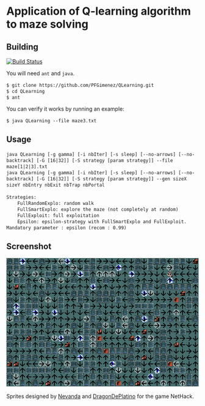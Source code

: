 # Application of Q-learning algorithm to maze solving

## Building

[![Build Status](https://travis-ci.org/PFGimenez/QLearning.svg?branch=master)](https://travis-ci.org/PFGimenez/QLearning)

You will need `ant` and `java`.

```
$ git clone https://github.com/PFGimenez/QLearning.git
$ cd QLearning
$ ant
```

You can verify it works by running an example:
    
```   
$ java QLearning --file maze3.txt
```

## Usage

```
java QLearning [-g gamma] [-i nbIter] [-s sleep] [--no-arrows] [--no-backtrack] [-G [16|32]] [-S strategy [param strategy]] --file maze[1|2|3].txt
java QLearning [-g gamma] [-i nbIter] [-s sleep] [--no-arrows] [--no-backtrack] [-G [16|32]] [-S strategy [param strategy]] --gen sizeX sizeY nbEntry nbExit nbTrap nbPortal

Strategies:
	FullRandomExplo: random walk
	FullSmartExplo: explore the maze (not completely at random)
	FullExploit: full exploitation
	Epsilon: epsilon-strategy with FullSmartExplo and FullExploit. Mandatory parameter : epsilon (recom : 0.99)
```

## Screenshot
    
![Screenshot](https://raw.githubusercontent.com/PFGimenez/QLearning/master/screenshot.png)

Sprites designed by [Nevanda](http://nevanda.deviantart.com/art/nethack-tiles-32x32px-416691316) and [DragonDePlatino](http://dragondeplatino.deviantart.com/art/DawnHack-NetHack-3-4-3-UnNetHack-5-1-0-416312313) for the game NetHack.
